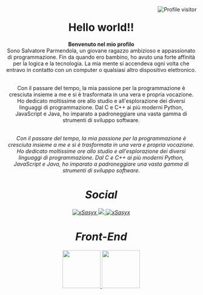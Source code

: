 <a href="https://komarev.com/ghpvc/?username=alsiam">
  <img align="right" src="https://komarev.com/ghpvc/?username=xSasyx&label=Visitors&color=0e75b6&style=flat" alt="Profile visitor" />
</a>

<h1 align="center"> Hello world!!</h1>

<div align="center">
  <b>Benvenuto nel mio profilo</b> <br>
  Sono Salvatore Parmendola, un giovane ragazzo ambizioso e appassionato di programmazione. Fin da quando ero bambino, ho avuto una forte affinità per la logica e la tecnologia. La mia mente si accendeva ogni volta che   entravo in contatto con un computer o qualsiasi altro dispositivo elettronico.<br> <br>

  Con il passare del tempo, la mia passione per la programmazione è cresciuta insieme a me e si è trasformata in una vera e propria vocazione. Ho dedicato moltissime ore allo studio e all'esplorazione dei diversi linguaggi di programmazione. Dal C e C++ ai più moderni Python, JavaScript e Java, ho imparato a padroneggiare una vasta gamma di strumenti di sviluppo software.<br> <br>

  <i>Con il passare del tempo, la mia passione per la programmazione è cresciuta insieme a me e si è trasformata in una vera e propria vocazione. Ho dedicato moltissime ore allo studio e all'esplorazione dei diversi linguaggi di programmazione. Dal C e C++ ai più moderni Python, JavaScript e Java, ho imparato a padroneggiare una vasta gamma di strumenti di sviluppo software.
  
</div>

<div align="center">
  <h1 align="center"> Social </h1>
   <a href="https://www.linkedin.com/in/salvatore-parmendola-379247245/" target="_blank">
    <img src="https://img.shields.io/badge/LinkedIn-0077B5?style=for-the-badge&logo=linkedin&logoColor=white" alt="xSasyx"/>
   </a>
   <a href="https://twitter.com/xlSaSylx" target="_blank">
    <img src="https://img.shields.io/badge/Twitter-1DA1F2?style=for-the-badge&logo=twitter&logoColor=white" />
   </a>
   <a href="https://www.instagram.com/sasy.cpp/" target="_blank">
    <img src="https://img.shields.io/badge/Instagram-fe4164?style=for-the-badge&logo=instagram&logoColor=white" alt="xSasyx" />
   </a>  
</div>

<div align="center">
  <h1>Front-End</h1>
  <a href="https://github.com/xSasyx">
    <img width="100px" src="https://brandeps.com/logo-download/H/HTML-5-logo-vector-01.svg">
    <img width="100px" src="https://brandeps.com/logo-download/C/CSS-3-logo-vector-01.svg">
  </a>
  
</div>
